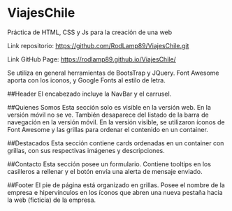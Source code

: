 # ViajesChile
Práctica de HTML, CSS y Js para la creación de una web

Link repositorio: https://github.com/RodLamp89/ViajesChile.git 

Link GitHub Page: https://rodlamp89.github.io/ViajesChile/

Se utiliza en general herramientas de BootsTrap y JQuery. Font Awesome aporta con los iconos, y Google Fonts al estilo de letra.

##Header El encabezado incluye la NavBar y el carrusel.

##Quienes Somos Esta sección solo es visible en la versión web. En la versión móvil no se ve. También desaparece del listado de la barra de navegación en la versión móvil. En la versión visible, se utilizaron íconos de Font Awesome y las grillas para ordenar el contenido en un container.

##Destacados Esta sección contiene cards ordenadas en un container con grillas, con sus respectivas imágenes y descripciones.

##Contacto Esta sección posee un formulario. Contiene tooltips en los casilleros a rellenar y el botón envía una alerta de mensaje enviado.

##Footer El pie de página está organizado en grillas. Posee el nombre de la empresa e hipervínculos en los íconos que abren una nueva pestaña hacia la web (ficticia) de la empresa.
